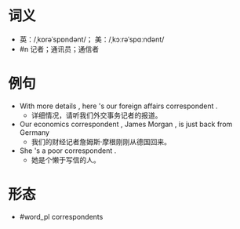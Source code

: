 # 词义
- 英：/ˌkɒrəˈspɒndənt/； 美：/ˌkɔːrəˈspɑːndənt/
- #n 记者；通讯员；通信者
# 例句
- With more details , here 's our foreign affairs correspondent .
	- 详细情况，请听我们外交事务记者的报道。
- Our economics correspondent , James Morgan , is just back from Germany
	- 我们的财经记者詹姆斯·摩根刚刚从德国回来。
- She 's a poor correspondent .
	- 她是个懒于写信的人。
# 形态
- #word_pl correspondents
